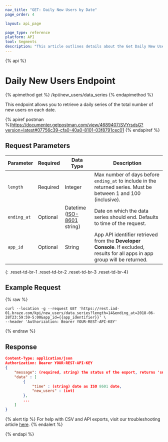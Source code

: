 ```yaml
---
nav_title: "GET: Daily New Users by Date"
page_order: 4

layout: api_page

page_type: reference
platform: API
tool: Segments
description: "This article outlines details about the Get Daily New Users endpoint."
---
```

{% api %}
# Daily New Users Endpoint
{% apimethod get %}
/kpi/new_users/data_series
{% endapimethod %}

This endpoint allows you to retrieve a daily series of the total number of new users on each date.

{% apiref postman %}https://documenter.getpostman.com/view/4689407/SVYrsdsG?version=latest#07756c39-cfa0-40a0-8101-03f8791cec01 {% endapiref %}

## Request Parameters

| Parameter| Required | Data Type | Description |
| -------- | -------- | --------- | ----------- |
| `length`    | Required      | Integer | Max number of days before `ending_at` to include in the returned series. Must be between 1 and 100 (inclusive). |
| `ending_at` | Optional | Datetime <br>([ISO-8601](https://en.wikipedia.org/wiki/ISO_8601) string) | Date on which the data series should end. Defaults to time of the request. |
| `app_id`    | Optional       | String | App API identifier retrieved from the **Developer Console**. If excluded, results for all apps in app group will be returned. |
{: .reset-td-br-1 .reset-td-br-2 .reset-td-br-3  .reset-td-br-4}

## Example Request
{% raw %}
```
curl --location -g --request GET 'https://rest.iad-01.braze.com/kpi/new_users/data_series?length=14&ending_at=2018-06-28T23:59:59-5:00&app_id={{app_identifier}}' \
--header 'Authorization: Bearer YOUR-REST-API-KEY'
```
{% endraw %}

## Response

```json
Content-Type: application/json
Authorization: Bearer YOUR-REST-API-KEY
{
    "message": (required, string) the status of the export, returns 'success' when completed without errors,
    "data" : [
        {
            "time" : (string) date as ISO 8601 date,
            "new_users" : (int)
        },
        ...
    ]
}
```
{% alert tip %}
For help with CSV and API exports, visit our troubleshooting article [here]({{site.baseurl}}/user_guide/data_and_analytics/export_braze_data/export_troubleshooting/).
{% endalert %}

{% endapi %}
